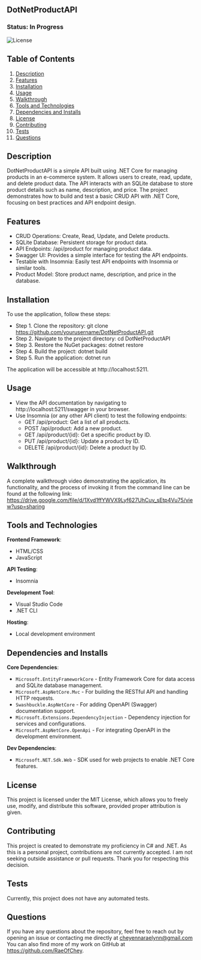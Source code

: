 ## DotNetProductAPI

### Status: In Progress

![License](https://img.shields.io/badge/license-MIT-brightgreen.svg)

## Table of Contents
1. [Description](#description)
2. [Features](#features)
3. [Installation](#installation)
4. [Usage](#usage)
5. [Walkthrough](#walkthrough)
6. [Tools and Technologies](#tools-and-technologies)
7. [Dependencies and Installs](#dependencies-and-installs)
8. [License](#license)
9. [Contributing](#contributing)
10. [Tests](#tests)
11. [Questions](#questions)

## Description
DotNetProductAPI is a simple API built using .NET Core for managing products in an e-commerce system. It allows users to create, read, update, and delete product data. The API interacts with an SQLite database to store product details such as name, description, and price. The project demonstrates how to build and test a basic CRUD API with .NET Core, focusing on best practices and API endpoint design.

## Features
- CRUD Operations: Create, Read, Update, and Delete products.
- SQLite Database: Persistent storage for product data.
- API Endpoints: /api/product for managing product data.
- Swagger UI: Provides a simple interface for testing the API endpoints.
- Testable with Insomnia: Easily test API endpoints with Insomnia or similar tools.
- Product Model: Store product name, description, and price in the database.

## Installation
To use the application, follow these steps:

- Step 1. Clone the repository: git clone https://github.com/yourusername/DotNetProductAPI.git
- Step 2. Navigate to the project directory: cd DotNetProductAPI
- Step 3. Restore the NuGet packages: dotnet restore
- Step 4. Build the project: dotnet build
- Step 5. Run the application: dotnet run

The application will be accessible at http://localhost:5211.

## Usage
- View the API documentation by navigating to http://localhost:5211/swagger in your browser.
- Use Insomnia (or any other API client) to test the following endpoints:
  - GET /api/product: Get a list of all products.
  - POST /api/product: Add a new product.
  - GET /api/product/{id}: Get a specific product by ID.
  - PUT /api/product/{id}: Update a product by ID.
  - DELETE /api/product/{id}: Delete a product by ID.

## Walkthrough
A complete walkthrough video demonstrating the application, its functionality, and the process of invoking it from the command line can be found at the following link: https://drive.google.com/file/d/1Xvd1ffYWVX9Lyf627UhCuv_sEtp4Vu75/view?usp=sharing

## Tools and Technologies
**Frontend Framework**:
- HTML/CSS
- JavaScript

**API Testing**:
- Insomnia
  
**Development Tool**:
- Visual Studio Code
- .NET CLI

**Hosting**:
- Local development environment

## Dependencies and Installs

**Core Dependencies**:
- `Microsoft.EntityFrameworkCore` - Entity Framework Core for data access and SQLite database management.
- `Microsoft.AspNetCore.Mvc` - For building the RESTful API and handling HTTP requests.
- `Swashbuckle.AspNetCore` - For adding OpenAPI (Swagger) documentation support.
- `Microsoft.Extensions.DependencyInjection` - Dependency injection for services and configurations.
- `Microsoft.AspNetCore.OpenApi` - For integrating OpenAPI in the development environment.

**Dev Dependencies**:
- `Microsoft.NET.Sdk.Web` - SDK used for web projects to enable .NET Core features.

## License
This project is licensed under the MIT License, which allows you to freely use, modify, and distribute this software, provided proper attribution is given.

## Contributing
This project is created to demonstrate my proficiency in C# and .NET. As this is a personal project, contributions are not currently accepted. I am not seeking outside assistance or pull requests. Thank you for respecting this decision.

## Tests
Currently, this project does not have any automated tests.

## Questions
If you have any questions about the repository, feel free to reach out by opening an issue or contacting me directly at cheyennaraelynn@gmail.com You can also find more of my work on GitHub at https://github.com/RaeOfChey.

